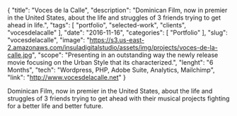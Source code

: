{
    "title": "Voces de la Calle",
    "description": "Dominican Film, now in premier in the United States, about the life and struggles of 3 friends trying to get ahead in life.",
    "tags": [ "portfolio", "selected-work", "clients", "vocesdelacalle" ],
    "date": "2016-11-16",
    "categories": [
        "Portfolio"
    ],
    "slug": "vocesdelacalle",
    "image": "https://s3.us-east-2.amazonaws.com/insuladigitalstudio/assets/img/projects/voces-de-la-calle.jpg",
    "scope": "Presenting in an outstanding way the newly release movie focusing on the Urban Style that its characterized.",
    "lenght": "6 Months",
    "tech": "Wordpress, PHP, Adobe Suite, Analytics, Mailchimp",
    "link": "http://www.vocesdelacalle.net"
}

Dominican Film, now in premier in the United States, about the life and struggles of 3 friends trying to get ahead with their musical projects fighting for a better life and better future.
